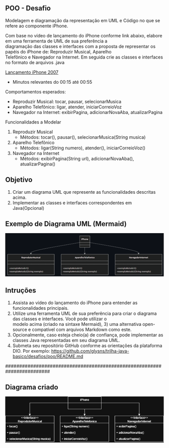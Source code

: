 ## POO - Desafio
Modelagem e diagramação da representação em UML e Código no que se refere ao componente iPhone.

Com base no vídeo de lançamento do iPhone conforme link abaixo, elabore em uma ferramenta de UML de sua preferência a  
diagramação das classes e interfaces com a proposta de representar os papéis do iPhone de: Reproduzir Musical, Aparelho  
Telefônico e Navegador na Internet. Em seguida crie as classes e interfaces no formato de arquivos .java

[Lançamento iPhone 2007](https://www.youtube.com/watch?v=9ou608QQRq8)
* Minutos relevantes do 00:15 até 00:55

Comportamentos esperados:
* Reproduzir Musical: tocar, pausar, selecionarMusica
* Aparelho Telefônico: ligar, atender, iniciarCorreioVoz
* Navegador na Internet: exibirPagina, adicionarNovaAba, atualizarPagina

Funcionalidades a Modelar
1) Reproduzir Musical
    * Métodos: tocar(), pausar(), selecionarMusica(String musica)
2) Aparelho Telefônico
    * Métodos: ligar(String numero), atender(), iniciarCorreioVoz()
3) Navegador na Internet
    * Métodos: exibirPagina(String url), adicionarNovaAba(), atualizarPagina()

## Objetivo
1) Criar um diagrama UML que represente as funcionalidades descritas acima.
2) Implementar as classes e interfaces correspondentes em Java(Opcional)

## Exemplo de Diagrama UML (Mermaid)
![Exemplo UML](./resources/exemplo_uml.png "Exemplo UML")

## Intruções
1) Assista ao vídeo do lançamento do iPhone para entender as funcionalidades principais.
2) Utilize uma ferramenta UML de sua preferência para criar o diagrama das classes e interfaces. Você pode utilizar o  
modelo acima (criado na sintaxe Mermaid), 3) uma alternativa open-source e compatível com arquivos Markdown como este.
4) Opcionalmente, caso esteja cheio(a) de confiança, pode implementar as classes Java representadas em seu diagrama UML.
5) Submeta seu repositório GitHub conforme as orientações da plataforma DIO. Por exemplo:
https://github.com/glysns/trilha-java-basico/desafios/poo/README.md

########################################################################
## Diagrama criado
![Diagrama criado](./resources/modelagem_iphone.drawio.png "Diagrama criado")
